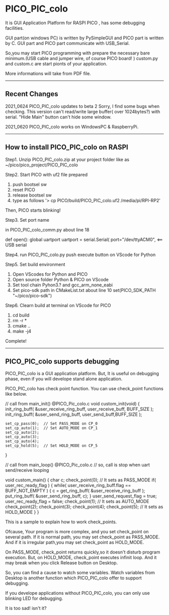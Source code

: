 # PICO_PIC_colo
It is GUI Application Platform for RASPI PICO , has some debugging facilities.

GUI part(on windows PC) is written by PySimpleGUI and PICO part is written by C.
GUI part and PICO part communicate with USB_Serial.

So,you may start PICO programming with prepare the necessary bare minimum.(USB cable and jumper wire, of course PICO board! )
custom.py and custom.c are start pionts of your application.

More informations will take from PDF file.

-------------------------------------
Recent Changes
-------------------------------------
2021_0624
PICO_PIC_colo updates to beta 2
Sorry, I find some bugs when checking.
 This version can't read/write large buffer( over 1024bytes?) with serial.
 "Hide Main" button can't hide some window. 

2021_0620
PICO_PIC_colo works on WindowsPC & RaspberryPi.

-------------------------------------
How to install PICO_PIC_colo on RASPI
-------------------------------------
Step1.
Unzip PICO_PIC_colo.zip at your project folder like as ~/pico/pico_project/PICO_PIC_colo

Step2.
Start PICO with uf2 file prepared

1) push bootsel sw
2) reset PICO
3) release bootsel sw
4) type as follows
'> cp PICO/build/PICO_PIC_colo.uf2 /media/pi/RPI-RP2'

Then, PICO starts blinking!

Step3.
Set port name

in PICO_PIC_colo_comm.py
about line 18

def open():
 global uartport
 uartport = serial.Serial(
 port="/dev/ttyACM0",  <== USB serial

Step4.
run PICO_PIC_colo.py
push execute button on VScode for Python 

Step5.
Set build environment

1) Open VScodes for Python and PICO
2) Open source folder Python & PICO on VScode
3) Set tool chain Pyhon3.? and gcc_arm_none_eabi
4) Set pico-sdk path in CMakeList.txt about line 10
set(PICO_SDK_PATH "~/pico/pico-sdk")

Step6.
Clearn build at terminal on VScode for PICO

1) cd build
2) rm -r *
3) cmake ..
4) make -j4

Complete!

-------------------------------------
PICO_PIC_colo supports debugging
-------------------------------------
PICO_PIC_colo is a GUI application platform.
But, It is useful on debugging phase, even if you will develope stand alone application.

PICO_PIC_colo has check point function.
You can use check_point functions like below.

// call from main_init() @PICO_Pic_colo.c
void custom_init(void)
{
    init_ring_buff( &user_receive_ring_buff, user_receive_buff, BUFF_SIZE );
    init_ring_buff( &user_send_ring_buff, user_send_buff,BUFF_SIZE );

    set_cp_pass(0);  // Set PASS_MODE on CP_0
    set_cp_auto(1);  // Set AUTO_MODE on CP_1
    set_cp_auto(2);
    set_cp_auto(3);
    set_cp_auto(4);
    set_cp_hold(5);  // Set HOLD_MODE on CP_5
}

// call from main_loop() @PICO_Pic_colo.c
// so, call is stop when uart send/receive looping

void custom_main() {
    char c;
    check_point(0);  // It sets as PASS_MODE
    if( user_rec_ready_flag )
    {
        while( user_receive_ring_buff.flag == BUFF_NOT_EMPTY )
        {
            c = get_ring_buff( &user_receive_ring_buff );
            put_ring_buff( &user_send_ring_buff, c);
        }
        user_send_request_flag = true;
        user_rec_ready_flag = false;
        check_point(1); // It sets as AUTO_MODE
        check_point(2);
        check_point(3);
        check_point(4);
        check_point(5); // It sets as HOLD_MODE
    }
}

This is a sample to explain how to work check_points.

Ofcause, Your program is more complex, and you set check_point on several path.
If it is normal path, you may set check_point as PASS_MODE.
And if it is irregular path,you may set check_point as HOLD_MODE.

On PASS_MODE, check_point returns quickly,so it doesn't disturb program execution.
But, on HOLD_MODE, check_point executes infinit loop.
And it may break when you click Release button on Desktop.

So, you can find a cause to watch some variables. 
Watch variables from Desktop is another function which PICO_PIC_colo offer to support debugging.

If you develope applications without PICO_PIC_colo,
you can only use blinking LED for debugging.

It is too sad! isn't it?
